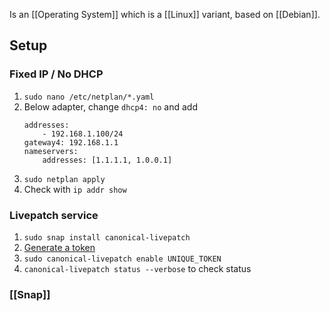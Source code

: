 Is an [[Operating System]] which is a [[Linux]] variant, based on [[Debian]].
## Setup
### Fixed IP / No DHCP
1. `sudo nano /etc/netplan/*.yaml`
1. Below adapter, change `dhcp4: no` and add
    ```
    addresses:
        - 192.168.1.100/24
    gateway4: 192.168.1.1
    nameservers:
        addresses: [1.1.1.1, 1.0.0.1]
    ````
1. `sudo netplan apply`
1. Check with `ip addr show`
### Livepatch service
1. `sudo snap install canonical-livepatch`
1. [Generate a token](https://auth.livepatch.canonical.com/)
1. `sudo canonical-livepatch enable UNIQUE_TOKEN`
1. `canonical-livepatch status --verbose` to check status
### [[Snap]]